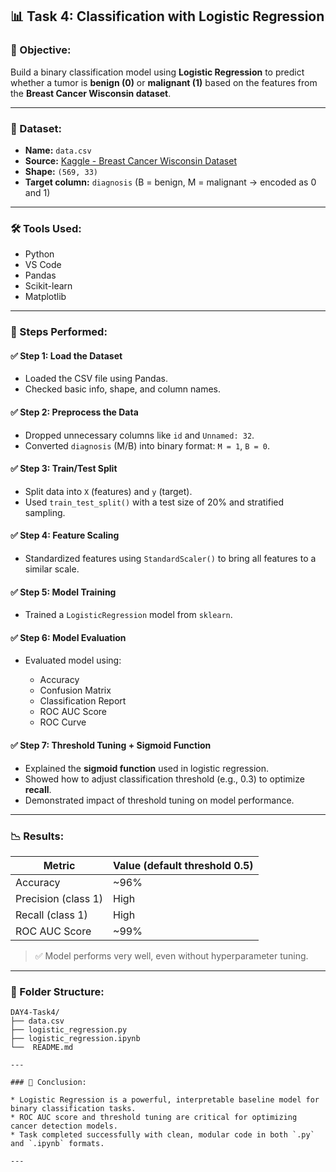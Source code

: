 ## 📊 Task 4: Classification with Logistic Regression

### 🧠 Objective:

Build a binary classification model using **Logistic Regression** to predict whether a tumor is **benign (0)** or **malignant (1)** based on the features from the **Breast Cancer Wisconsin dataset**.

---

### 📁 Dataset:

* **Name:** `data.csv`
* **Source:** [Kaggle - Breast Cancer Wisconsin Dataset](https://www.kaggle.com/datasets/uciml/breast-cancer-wisconsin-data)
* **Shape:** `(569, 33)`
* **Target column:** `diagnosis` (B = benign, M = malignant → encoded as 0 and 1)

---

### 🛠️ Tools Used:

* Python
* VS Code
* Pandas
* Scikit-learn
* Matplotlib

---

### 🧪 Steps Performed:

#### ✅ Step 1: Load the Dataset

* Loaded the CSV file using Pandas.
* Checked basic info, shape, and column names.

#### ✅ Step 2: Preprocess the Data

* Dropped unnecessary columns like `id` and `Unnamed: 32`.
* Converted `diagnosis` (M/B) into binary format: `M = 1`, `B = 0`.

#### ✅ Step 3: Train/Test Split

* Split data into `X` (features) and `y` (target).
* Used `train_test_split()` with a test size of 20% and stratified sampling.

#### ✅ Step 4: Feature Scaling

* Standardized features using `StandardScaler()` to bring all features to a similar scale.

#### ✅ Step 5: Model Training

* Trained a `LogisticRegression` model from `sklearn`.

#### ✅ Step 6: Model Evaluation

* Evaluated model using:

  * Accuracy
  * Confusion Matrix
  * Classification Report
  * ROC AUC Score
  * ROC Curve

#### ✅ Step 7: Threshold Tuning + Sigmoid Function

* Explained the **sigmoid function** used in logistic regression.
* Showed how to adjust classification threshold (e.g., 0.3) to optimize **recall**.
* Demonstrated impact of threshold tuning on model performance.

---

### 📉 Results:

| Metric              | Value (default threshold 0.5) |
| ------------------- | ----------------------------- |
| Accuracy            | \~96%                         |
| Precision (class 1) | High                          |
| Recall (class 1)    | High                          |
| ROC AUC Score       | \~99%                         |

> ✅ Model performs very well, even without hyperparameter tuning.

---

### 📂 Folder Structure:

```
DAY4-Task4/
├── data.csv
├── logistic_regression.py
├── logistic_regression.ipynb
└──  README.md

---

### 🚀 Conclusion:

* Logistic Regression is a powerful, interpretable baseline model for binary classification tasks.
* ROC AUC score and threshold tuning are critical for optimizing cancer detection models.
* Task completed successfully with clean, modular code in both `.py` and `.ipynb` formats.

---

